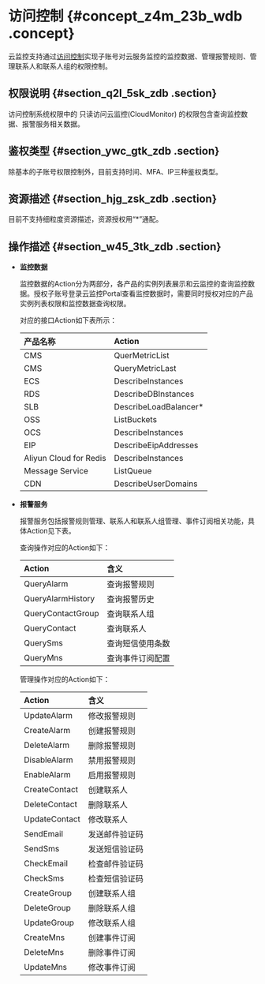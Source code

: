 # 访问控制 {#concept_z4m_23b_wdb .concept}

云监控支持通过[访问控制](https://ram.console.aliyun.com/)实现子账号对云服务监控的监控数据、管理报警规则、管理联系人和联系人组的权限控制。

## 权限说明 {#section_q2l_5sk_zdb .section}

访问控制系统权限中的 只读访问云监控\(CloudMonitor\) 的权限包含查询监控数据、报警服务相关数据。

## 鉴权类型 {#section_ywc_gtk_zdb .section}

除基本的子账号权限控制外，目前支持时间、MFA、IP三种鉴权类型。

## 资源描述 {#section_hjg_zsk_zdb .section}

目前不支持细粒度资源描述，资源授权用“\*”通配。

## 操作描述 {#section_w45_3tk_zdb .section}

-   **监控数据** 

    监控数据的Action分为两部分，各产品的实例列表展示和云监控的查询监控数据。授权子账号登录云监控Portal查看监控数据时，需要同时授权对应的产品实例列表权限和监控数据查询权限。

    对应的接口Action如下表所示：

    |产品名称|Action|
    |:---|:-----|
    |CMS|QuerMetricList|
    |CMS|QueryMetricLast|
    |ECS|DescribeInstances|
    |RDS|DescribeDBInstances|
    |SLB|DescribeLoadBalancer\*|
    |OSS|ListBuckets|
    |OCS|DescribeInstances|
    |EIP|DescribeEipAddresses|
    |Aliyun Cloud for Redis|DescribeInstances|
    |Message Service|ListQueue|
    |CDN|DescribeUserDomains|

-   **报警服务** 

    报警服务包括报警规则管理、联系人和联系人组管理、事件订阅相关功能，具体Action见下表。

    查询操作对应的Action如下：

    |Action|含义|
    |:-----|:-|
    |QueryAlarm|查询报警规则|
    |QueryAlarmHistory|查询报警历史|
    |QueryContactGroup|查询联系人组|
    |QueryContact|查询联系人|
    |QuerySms|查询短信使用条数|
    |QueryMns|查询事件订阅配置|

    管理操作对应的Action如下：

    |Action|含义|
    |:-----|:-|
    |UpdateAlarm|修改报警规则|
    |CreateAlarm|创建报警规则|
    |DeleteAlarm|删除报警规则|
    |DisableAlarm|禁用报警规则|
    |EnableAlarm|启用报警规则|
    |CreateContact|创建联系人|
    |DeleteContact|删除联系人|
    |UpdateContact|修改联系人|
    |SendEmail|发送邮件验证码|
    |SendSms|发送短信验证码|
    |CheckEmail|检查邮件验证码|
    |CheckSms|检查短信验证码|
    |CreateGroup|创建联系人组|
    |DeleteGroup|删除联系人组|
    |UpdateGroup|修改联系人组|
    |CreateMns|创建事件订阅|
    |DeleteMns|删除事件订阅|
    |UpdateMns|修改事件订阅|


